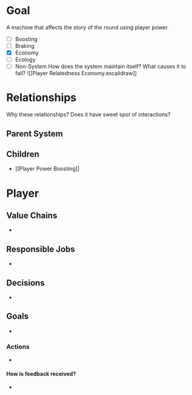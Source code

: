 # Goal
A machine that affects the story of the round using player power.
- [ ] Boosting
- [ ] Braking
- [x] Economy
- [ ] Ecology
- [ ] Non-System
How does the system maintain itself? What causes it to fail?
![[Player Relatedness Economy.excalidraw]]
# Relationships
Why these relationships?
Does it have sweet spot of interactions?
## Parent System

## Children
- [[Player Power Boosting]]
# Player
## Value Chains
- 
## Responsible Jobs
- 
## Decisions
- 
## Goals
- 
### Actions
- 
#### How is feedback received?
- 
